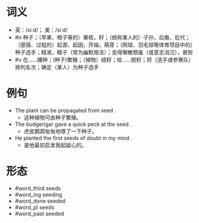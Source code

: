 # 词义
- 英：/siːd/； 美：/siːd/
- #n 种子；（苹果、橙子等的）果核，籽；（统称某人的）子孙，后裔，后代；（感情、过程的）起源，起因，开端，萌芽；（网球、羽毛球等体育项目中的）种子选手；精液，精子（常为幽默用法）；变得懒散颓废（或意志消沉），衰败 
- #v 在……播种；(种子)繁殖；（植物）结籽；给……脱籽；将（选手或参赛队）排列名次；确定（某人）为种子选手
# 例句
- The plant can be propagated from seed .
	- 这种植物可由种子繁殖。
- The budgerigar gave a quick peck at the seed .
	- 虎皮鹦鹉匆匆地啄了一下种子。
- He planted the first seeds of doubt in my mind .
	- 是他最初启发我起疑心的。
# 形态
- #word_third seeds
- #word_ing seeding
- #word_done seeded
- #word_pl seeds
- #word_past seeded
